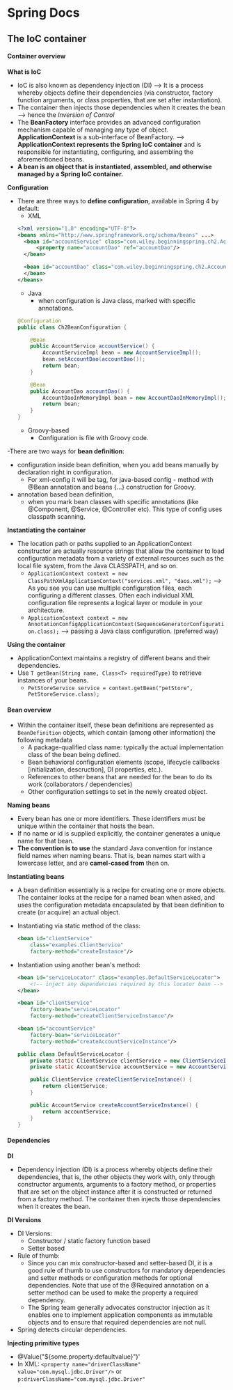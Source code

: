# Spring Docs

## The IoC container
#### Container overview
**What is IoC**  
- IoC is also known as dependency injection (DI) --> It is a process whereby objects define their dependencies (via constructor, factory function arguments, or class properties, that are set after instantiation).
-  The container then injects those dependencies when it creates the bean --> hence the *Inversion of Control*
- The **BeanFactory** interface provides an advanced configuration mechanism capable of managing any type of object. **ApplicationContext** is a sub-interface of BeanFactory. --> **ApplicationContext represents the Spring IoC container** and is responsible for instantiating, configuring, and assembling the aforementioned beans.
- **A bean is an object that is instantiated, assembled, and otherwise managed by a Spring IoC container.**

**Configuration**
- There are three ways to **define configuration**, available in Spring 4 by default:
  - XML
  ```XML
  <?xml version="1.0" encoding="UTF-8"?>
  <beans xmlns="http://www.springframework.org/schema/beans" ...>
    <bean id="accountService" class="com.wiley.beginningspring.ch2.AccountServiceImpl">
        <property name="accountDao" ref="accountDao"/>
    </bean>

    <bean id="accountDao" class="com.wiley.beginningspring.ch2.AccountDaoInMemoryImpl">
    </bean>
  </beans>
  ```
  - Java
    - when configuration is Java class, marked with specific annotations.
  ```java
  @Configuration
  public class Ch2BeanConfiguration {

      @Bean
      public AccountService accountService() {
          AccountServiceImpl bean = new AccountServiceImpl();
          bean.setAccountDao(accountDao());
          return bean;
      }

      @Bean
      public AccountDao accountDao() {
          AccountDaoInMemoryImpl bean = new AccountDaoInMemoryImpl();
          return bean;
      }
  }
  ```
  - Groovy-based
    - Configuration is file with Groovy code.

-There are two ways for **bean definition**:
  - configuration inside bean definition, when you add beans manually by declaration right in configuration.
    - For xml-config it will be <bean/> tag, for java-based config - method with @Bean annotation and beans {...} construction for Groovy.
  - annotation based bean definition,
    - when you mark bean classes with specific annotations (like @Component, @Service, @Controller etc). This type of config uses classpath scanning.

**Instantiating the container**  
- The location path or paths supplied to an ApplicationContext constructor are actually resource strings that allow the container to load configuration metadata from a variety of external resources such as the local file system, from the Java CLASSPATH, and so on.
  - `ApplicationContext context = new ClassPathXmlApplicationContext("services.xml", "daos.xml");` --> As you see you can use multiple configuration files, each configuring a different classes. Often each individual XML configuration file represents a logical layer or module in your architecture.
  - `ApplicationContext context = new AnnotationConfigApplicationContext(SequenceGeneratorConfiguration.class);` --> passing a Java class configuration. (preferred way)

**Using the container**  
- ApplicationContext maintains a registry of different beans and their dependencies.
- Use `T getBean(String name, Class<T> requiredType)` to retrieve instances of your beans.
  - `PetStoreService service = context.getBean("petStore", PetStoreService.class);`

#### Bean overview
- Within the container itself, these bean definitions are represented as ``BeanDefinition`` objects, which contain (among other information) the following metadata
  - A package-qualified class name: typically the actual implementation class of the bean being defined.
  - Bean behavioral configuration elements (scope, lifecycle callbacks [initialization, descruction], DI properties, etc.).
  - References to other beans that are needed for the bean to do its work (collaborators / dependencies)
  - Other configuration settings to set in the newly created object.

**Naming beans**
- Every bean has one or more identifiers. These identifiers must be unique within the container that hosts the bean.
- If no name or id is supplied explicitly, the container generates a unique name for that bean.
- **The convention is to use** the standard Java convention for instance field names when naming beans. That is, bean names start with a lowercase letter, and are **camel-cased from** then on.

**Instantiating beans**
- A bean definition essentially is a recipe for creating one or more objects. The container looks at the recipe for a named bean when asked, and uses the configuration metadata encapsulated by that bean definition to create (or acquire) an actual object.
- Instantiating via static method of the class:
  ```XML
  <bean id="clientService"
      class="examples.ClientService"
      factory-method="createInstance"/>
  ```
- Instantiation using another bean's method:

  ```XML
  <bean id="serviceLocator" class="examples.DefaultServiceLocator">
      <!-- inject any dependencies required by this locator bean -->
  </bean>

  <bean id="clientService"
      factory-bean="serviceLocator"
      factory-method="createClientServiceInstance"/>

  <bean id="accountService"
      factory-bean="serviceLocator"
      factory-method="createAccountServiceInstance"/>
  ```

  ```java
  public class DefaultServiceLocator {
      private static ClientService clientService = new ClientServiceImpl();
      private static AccountService accountService = new AccountServiceImpl();

      public ClientService createClientServiceInstance() {
          return clientService;
      }

      public AccountService createAccountServiceInstance() {
          return accountService;
      }
  }
  ```

#### Dependencies
**DI**
- Dependency injection (DI) is a process whereby objects define their dependencies, that is, the other objects they work with, only through constructor arguments, arguments to a factory method, or properties that are set on the object instance after it is constructed or returned from a factory method. The container then injects those dependencies when it creates the bean.

**DI Versions**
- DI Versions:
  - Constructor / static factory function based
  - Setter based
- Rule of thumb:
  - Since you can mix constructor-based and setter-based DI, it is a good rule of thumb to use constructors for mandatory dependencies and setter methods or configuration methods for optional dependencies. Note that use of the @Required annotation on a setter method can be used to make the property a required dependency.
  - The Spring team generally advocates constructor injection as it enables one to implement application components as immutable objects and to ensure that required dependencies are not null.
- Spring detects circular dependencies.

**Injecting primitive types**
- @Value("${some.property:defaultvalue}")'
- In XML: `<property name="driverClassName" value="com.mysql.jdbc.Driver"/>` or `p:driverClassName="com.mysql.jdbc.Driver"`
